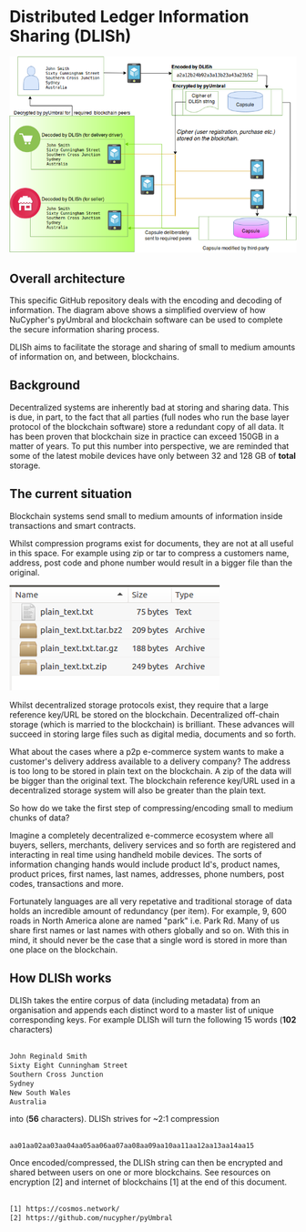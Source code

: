 # Distributed Ledger Information Sharing (DLISh)

![DLISh architecture](https://github.com/CyberMiles/tim-research/blob/master/distributed_ledger_information_sharing_DLISh/images/dlish_architecture.png)

## Overall architecture
This specific GitHub repository deals with the encoding and decoding of information. The diagram above shows a simplified overview of how NuCypher's pyUmbral and blockchain software can be used to complete the secure information sharing process.

DLISh aims to facilitate the storage and sharing of small to medium amounts of information on, and between, blockchains.

## Background
Decentralized systems are inherently bad at storing and sharing data. This is due, in part, to the fact that all parties (full nodes who run the base layer protocol of the blockchain software) store a redundant copy of all data. It has been proven that blockchain size in practice can exceed 150GB in a matter of years. To put this number into perspective, we are reminded that some of the latest mobile devices have only between 32 and 128 GB of **total** storage.

## The current situation
Blockchain systems send small to medium amounts of information inside transactions and smart contracts. 

Whilst compression programs exist for documents, they are not at all useful in this space. For example using zip or tar to compress a customers name, address, post code and phone number would result in a bigger file than the original.

![Compression Example](https://github.com/CyberMiles/tim-research/blob/master/distributed_ledger_information_sharing_DLISh/images/compress_example.png)

Whilst decentralized storage protocols exist, they require that a large reference key/URL be stored on the blockchain. Decentralized off-chain storage (which is married to the blockchain) is brilliant. These advances will succeed in storing large files such as digital media, documents and so forth.

What about the cases where a p2p e-commerce system wants to make a customer's delivery address available to a delivery company? The address is too long to be stored in plain text on the blockchain. A zip of the data will be bigger than the original text. The blockchain reference key/URL used in a decentralized storage system will also be greater than the plain text.

So how do we take the first step of compressing/encoding small to medium chunks of data?

Imagine a completely decentralized e-commerce ecosystem where all buyers, sellers, merchants, delivery services and so forth are registered and interacting in real time using handheld mobile devices. The sorts of information changing hands would include product Id's, product names, product prices, first names, last names, addresses, phone numbers, post codes, transactions and more.

Fortunately languages are all very repetative and traditional storage of data holds an incredible amount of redundancy (per item). For example, 9, 600 roads in North America alone are named "park" i.e. Park Rd. Many of us share first names or last names with others globally and so on. With this in mind, it should never be the case that a single word is stored in more than one place on the blockchain. 

## How DLISh works
DLISh takes the entire corpus of data (including metadata) from an organisation and appends each distinct word to a master list of unique corresponding keys. For example DLISh will turn the following 15 words (**102** characters)

```

John Reginald Smith
Sixty Eight Cunningham Street
Southern Cross Junction
Sydney
New South Wales
Australia

```

into (**56** characters). DLISh strives for ~2:1 compression

```

aa01aa02aa03aa04aa05aa06aa07aa08aa09aa10aa11aa12aa13aa14aa15

```

Once encoded/compressed, the DLISh string can then be encrypted and shared between users on one or more blockchains. See resources on encryption [2] and internet of blockchains [1] at the end of this document.


```

[1] https://cosmos.network/
[2] https://github.com/nucypher/pyUmbral

```


